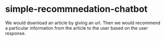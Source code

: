 # simple-recommnedation-chatbot

We would download an article by giving an url. Then we would recommend a particular information from the article to the user based on the user response.
